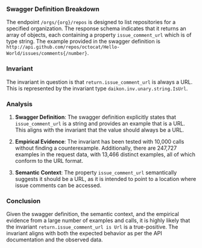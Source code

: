 ### Swagger Definition Breakdown
The endpoint `/orgs/{org}/repos` is designed to list repositories for a specified organization. The response schema indicates that it returns an array of objects, each containing a property `issue_comment_url` which is of type string. The example provided in the swagger definition is `http://api.github.com/repos/octocat/Hello-World/issues/comments{/number}`.

### Invariant
The invariant in question is that `return.issue_comment_url` is always a URL. This is represented by the invariant type `daikon.inv.unary.string.IsUrl`.

### Analysis
1. **Swagger Definition**: The swagger definition explicitly states that `issue_comment_url` is a string and provides an example that is a URL. This aligns with the invariant that the value should always be a URL.

2. **Empirical Evidence**: The invariant has been tested with 10,000 calls without finding a counterexample. Additionally, there are 247,727 examples in the request data, with 13,466 distinct examples, all of which conform to the URL format.

3. **Semantic Context**: The property `issue_comment_url` semantically suggests it should be a URL, as it is intended to point to a location where issue comments can be accessed.

### Conclusion
Given the swagger definition, the semantic context, and the empirical evidence from a large number of examples and calls, it is highly likely that the invariant `return.issue_comment_url is Url` is a true-positive. The invariant aligns with both the expected behavior as per the API documentation and the observed data.
